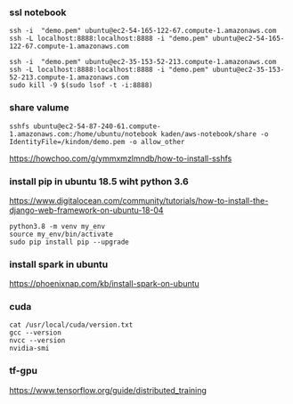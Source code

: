### ssl notebook
```
ssh -i  "demo.pem" ubuntu@ec2-54-165-122-67.compute-1.amazonaws.com
ssh -L localhost:8888:localhost:8888 -i "demo.pem" ubuntu@ec2-54-165-122-67.compute-1.amazonaws.com

ssh -i  "demo.pem" ubuntu@ec2-35-153-52-213.compute-1.amazonaws.com
ssh -L localhost:8888:localhost:8888 -i "demo.pem" ubuntu@ec2-35-153-52-213.compute-1.amazonaws.com
sudo kill -9 $(sudo lsof -t -i:8888)
```
### share valume
```
sshfs ubuntu@ec2-54-87-240-61.compute-1.amazonaws.com:/home/ubuntu/notebook kaden/aws-notebook/share -o IdentityFile=/kindom/demo.pem -o allow_other
```

https://howchoo.com/g/ymmxmzlmndb/how-to-install-sshfs


### install pip in ubuntu 18.5 wiht python 3.6

https://www.digitalocean.com/community/tutorials/how-to-install-the-django-web-framework-on-ubuntu-18-04
```
python3.8 -m venv my_env
source my_env/bin/activate
sudo pip install pip --upgrade

```

### install spark in ubuntu

https://phoenixnap.com/kb/install-spark-on-ubuntu



### cuda
```
cat /usr/local/cuda/version.txt
gcc --version
nvcc --version
nvidia-smi
```

### tf-gpu
https://www.tensorflow.org/guide/distributed_training
